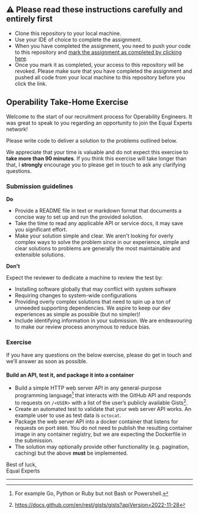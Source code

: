 ## :warning: Please read these instructions carefully and entirely first
* Clone this repository to your local machine.
* Use your IDE of choice to complete the assignment.
* When you have completed the assignment, you need to  push your code to this repository and [mark the assignment as completed by clicking here](https://app.snapcode.review/submission_links/41f8ed08-9c58-4f01-a2d1-e2529d4b9e2b).
* Once you mark it as completed, your access to this repository will be revoked. Please make sure that you have completed the assignment and pushed all code from your local machine to this repository before you click the link.

## Operability Take-Home Exercise

Welcome to the start of our recruitment process for Operability Engineers. It was great to speak to you regarding an opportunity to join the Equal Experts network!

Please write code to deliver a solution to the problems outlined below.

We appreciate that your time is valuable and do not expect this exercise to **take more than 90 minutes**. If you think this exercise will take longer than that, I **strongly** encourage you to please get in touch to ask any clarifying questions.

### Submission guidelines
**Do**
- Provide a README file in text or markdown format that documents a concise way to set up and run the provided solution.
- Take the time to read any applicable API or service docs, it may save you significant effort.
- Make your solution simple and clear. We aren't looking for overly complex ways to solve the problem since in our experience, simple and clear solutions to problems are generally the most maintainable and extensible solutions.

**Don't**

Expect the reviewer to dedicate a machine to review the test by:

- Installing software globally that may conflict with system software
- Requiring changes to system-wide configurations
- Providing overly complex solutions that need to spin up a ton of unneeded supporting dependencies. We aspire to keep our dev experiences as simple as possible (but no simpler)!
- Include identifying information in your submission. We are endeavouring to make our review process anonymous to reduce bias.

### Exercise
If you have any questions on the below exercise, please do get in touch and we’ll answer as soon as possible.

#### Build an API, test it, and package it into a container
- Build a simple HTTP web server API in any general-purpose programming language[^1] that interacts with the GitHub API and responds to requests on `/<USER>` with a list of the user’s publicly available Gists[^2].
- Create an automated test to validate that your web server API works. An example user to use as test data is `octocat`.
- Package the web server API into a docker container that listens for requests on port `8080`. You do not need to publish the resulting container image in any container registry, but we are expecting the Dockerfile in the submission.
- The solution may optionally provide other functionality (e.g. pagination, caching) but the above **must** be implemented.

Best of luck,  
Equal Experts
__________________________________________
[^1]: For example Go, Python or Ruby but not Bash or Powershell.  
[^2]: https://docs.github.com/en/rest/gists/gists?apiVersion=2022-11-28

